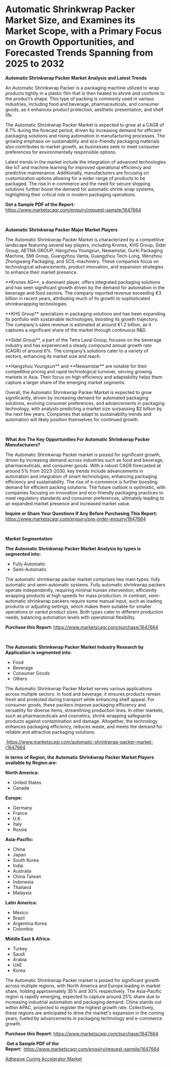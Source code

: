 <p><h1>Automatic Shrinkwrap Packer Market Size, and Examines its Market Scope, with a Primary Focus on Growth Opportunities, and Forecasted Trends Spanning from 2025 to 2032</h1></p><p><strong>Automatic Shrinkwrap Packer Market Analysis and Latest Trends</strong></p>
<p><p>An Automatic Shrinkwrap Packer is a packaging machine utilized to wrap products tightly in a plastic film that is then heated to shrink and conform to the product’s shape. This type of packing is commonly used in various industries, including food and beverage, pharmaceuticals, and consumer goods, as it enhances product protection, aesthetic presentation, and shelf life.</p><p>The Automatic Shrinkwrap Packer Market is expected to grow at a CAGR of 8.7% during the forecast period, driven by increasing demand for efficient packaging solutions and rising automation in manufacturing processes. The growing emphasis on sustainability and eco-friendly packaging materials also contributes to market growth, as businesses seek to meet consumer preferences for environmentally responsible options.</p><p>Latest trends in the market include the integration of advanced technologies like IoT and machine learning for improved operational efficiency and predictive maintenance. Additionally, manufacturers are focusing on customization options allowing for a wider range of products to be packaged. The rise in e-commerce and the need for secure shipping solutions further boost the demand for automatic shrink wrap systems, highlighting their critical role in modern packaging operations.</p></p>
<p><strong>Get a Sample PDF of the Report:&nbsp;</strong> <a href="https://www.marketscagr.com/enquiry/request-sample/1647664?utm_campaign=3550&utm_medium=2&utm_source=Github&utm_content=ia&utm_term=29032025&utm_id=automatic-shrinkwrap-packer">https://www.marketscagr.com/enquiry/request-sample/1647664</a></p>
<p>&nbsp;</p>
<p><strong>Automatic Shrinkwrap Packer Major Market Players</strong></p>
<p><p>The Automatic Shrinkwrap Packer Market is characterized by a competitive landscape featuring several key players, including Krones, KHS Group, Sidel Group, AETNA GROUP, Hangzhou Youngsun, Newamstar, Gurki Packaging Machine, SMI Group, Guangzhou Vanta, Guangzhou Tech-Long, Wenzhou Zhongwang Packaging, and SCIL-machinery. These companies focus on technological advancements, product innovation, and expansion strategies to enhance their market presence.</p><p>**Krones AG**, a dominant player, offers integrated packaging solutions and has seen significant growth driven by the demand for automation in the beverage and food sectors. The company reported revenue exceeding €3 billion in recent years, attributing much of its growth to sophisticated shrinkwrapping technologies.</p><p>**KHS Group** specializes in packaging solutions and has been expanding its portfolio with sustainable technologies, boosting its growth trajectory. The company's sales revenue is estimated at around €1.2 billion, as it captures a significant share of the market through continuous R&D.</p><p>**Sidel Group**, a part of the Tetra Laval Group, focuses on the beverage industry and has experienced a steady compound annual growth rate (CAGR) of around 6%. The company’s solutions cater to a variety of sectors, enhancing its market size and reach.</p><p>**Hangzhou Youngsun** and **Newamstar** are notable for their competitive pricing and rapid technological turnover, serving growing markets in Asia. Their focus on high efficiency and adaptability helps them capture a larger share of the emerging market segments.</p><p>Overall, the Automatic Shrinkwrap Packer Market is expected to grow significantly, driven by increasing demand for automated packaging solutions, evolving consumer preferences, and advancements in packaging technology, with analysts predicting a market size surpassing $2 billion by the next few years. Companies that adapt to sustainability trends and automation will likely position themselves for continued growth.</p></p>
<p>&nbsp;</p>
<p><strong>What Are The Key Opportunities For Automatic Shrinkwrap Packer Manufacturers?</strong></p>
<p><p>The Automatic Shrinkwrap Packer market is poised for significant growth, driven by increasing demand across industries such as food and beverage, pharmaceuticals, and consumer goods. With a robust CAGR forecasted at around 5% from 2023-2030, key trends include advancements in automation and integration of smart technologies, enhancing packaging efficiency and sustainability. The rise of e-commerce is further boosting demand for efficient packing solutions. The future outlook is optimistic, with companies focusing on innovation and eco-friendly packaging practices to meet regulatory standards and consumer preferences, ultimately leading to an expanded market presence and increased market value.</p></p>
<p><strong>Inquire or Share Your Questions If Any Before Purchasing This Report:</strong> <a href="https://www.marketscagr.com/enquiry/pre-order-enquiry/1647664?utm_campaign=3550&utm_medium=2&utm_source=Github&utm_content=ia&utm_term=29032025&utm_id=automatic-shrinkwrap-packer">https://www.marketscagr.com/enquiry/pre-order-enquiry/1647664</a></p>
<p>&nbsp;</p>
<p><strong>Market Segmentation</strong></p>
<p><strong>The Automatic Shrinkwrap Packer Market Analysis by types is segmented into:</strong></p>
<p><ul><li>Fully Automatic</li><li>Semi-Automatic</li></ul></p>
<p><p>The automatic shrinkwrap packer market comprises two main types: fully automatic and semi-automatic systems. Fully automatic shrinkwrap packers operate independently, requiring minimal human intervention, efficiently wrapping products at high speeds for mass production. In contrast, semi-automatic shrinkwrap packers require some manual input, such as loading products or adjusting settings, which makes them suitable for smaller operations or varied product sizes. Both types cater to different production needs, balancing automation levels with operational flexibility.</p></p>
<p><strong>Purchase this Report:&nbsp;</strong><a href="https://www.marketscagr.com/purchase/1647664?utm_campaign=3550&utm_medium=2&utm_source=Github&utm_content=ia&utm_term=29032025&utm_id=automatic-shrinkwrap-packer">https://www.marketscagr.com/purchase/1647664</a></p>
<p>&nbsp;</p>
<p><strong>The Automatic Shrinkwrap Packer Market Industry Research by Application is segmented into:</strong></p>
<p><ul><li>Food</li><li>Beverage</li><li>Consumer Goods</li><li>Others</li></ul></p>
<p><p>The Automatic Shrinkwrap Packer Market serves various applications across multiple sectors. In food and beverage, it ensures products remain fresh and protected during transport while enhancing shelf appeal. For consumer goods, these packers improve packaging efficiency and versatility for diverse items, streamlining production lines. In other markets, such as pharmaceuticals and cosmetics, shrink wrapping safeguards products against contamination and damage. Altogether, the technology enhances packaging efficiency, reduces waste, and meets the demand for reliable and attractive packaging solutions.</p></p>
<p><a href="https://www.marketscagr.com/automatic-shrinkwrap-packer-market-r1647664?utm_campaign=3550&utm_medium=2&utm_source=Github&utm_content=ia&utm_term=29032025&utm_id=automatic-shrinkwrap-packer">&nbsp;https://www.marketscagr.com/automatic-shrinkwrap-packer-market-r1647664</a></p>
<p><strong>In terms of Region, the Automatic Shrinkwrap Packer Market Players available by Region are:</strong></p>
<p>
    <p> <strong> North America: </strong>
        <ul>
            <li>United States</li>
            <li>Canada</li>
        </ul>
        </p> 
    <p> <strong> Europe: </strong>
        <ul>
            <li>Germany</li>
            <li>France</li>
            <li>U.K.</li>
            <li>Italy</li>
            <li>Russia</li>
        </ul>
        </p> 
    <p> <strong> Asia-Pacific: </strong>
        <ul>
            <li>China</li>
            <li>Japan</li>
            <li>South Korea</li>
            <li>India</li>
            <li>Australia</li>
            <li>China Taiwan</li>
            <li>Indonesia</li>
            <li>Thailand</li>
            <li>Malaysia</li>
        </ul>
        </p> 
    <p> <strong> Latin America: </strong>
        <ul>
            <li>Mexico</li>
            <li>Brazil</li>
            <li>Argentina Korea</li>
            <li>Colombia</li>
        </ul>
        </p> 
    <p> <strong> Middle East & Africa: </strong>
        <ul>
            <li>Turkey</li>
            <li>Saudi</li>
            <li>Arabia</li>
            <li>UAE</li>
            <li>Korea</li>
        </ul>
    </p>
    </p>
<p><p>The Automatic Shrinkwrap Packer market is poised for significant growth across multiple regions, with North America and Europe leading in market share, holding approximately 35% and 30% respectively. The Asia-Pacific region is rapidly emerging, expected to capture around 25% share due to increasing industrial automation and packaging demand. China stands out within APAC, projected to register the highest growth rate. Collectively, these regions are anticipated to drive the market's expansion in the coming years, fueled by advancements in packaging technology and e-commerce growth.</p></p>
<p><strong>Purchase this Report: </strong><a href="https://www.marketscagr.com/purchase/1647664?utm_campaign=3550&utm_medium=2&utm_source=Github&utm_content=ia&utm_term=29032025&utm_id=automatic-shrinkwrap-packer">https://www.marketscagr.com/purchase/1647664</a></p>
<p>&nbsp;<strong>Get a Sample PDF of the Report:&nbsp;&nbsp;</strong><a href="https://www.marketscagr.com/enquiry/request-sample/1647664?utm_campaign=3550&utm_medium=2&utm_source=Github&utm_content=ia&utm_term=29032025&utm_id=automatic-shrinkwrap-packer">https://www.marketscagr.com/enquiry/request-sample/1647664</a></p>
<p><strong></strong></p>
<p><p><a href="https://github.com/oeungcolesh0/Market-Research-Report-List-1/blob/main/adhesive-curing-accelerator-market.md?utm_campaign=3550&utm_medium=2&utm_source=Github&utm_content=ia&utm_term=29032025&utm_id=automatic-shrinkwrap-packer">Adhesive Curing Accelerator Market</a></p></p>